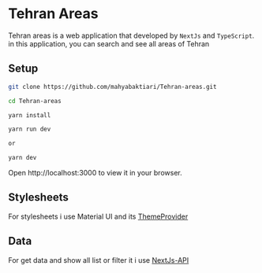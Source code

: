 # Tehran Areas

Tehran areas is a web application that developed by `NextJs` and `TypeScript`.
<br/>in this application, you can search and see all areas of Tehran

## Setup

```bash
git clone https://github.com/mahyabaktiari/Tehran-areas.git

cd Tehran-areas

yarn install

yarn run dev 

or 

yarn dev
```
Open http://localhost:3000 to view it in your browser.
## Stylesheets
For stylesheets i use Material UI and its [ThemeProvider](/contexts/ThemeProvider.tsx)

## Data
For get data and show all list or filter it i use [NextJs-API](/pages/api/areas.ts)

